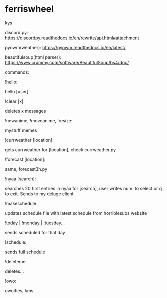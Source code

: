 # ferriswheel
kys

discord.py:
https://discordpy.readthedocs.io/en/rewrite/api.html#attachment

pyowm(weather):
https://pyowm.readthedocs.io/en/latest/

beautifulsoup(html parser):
https://www.crummy.com/software/BeautifulSoup/bs4/doc/


commands:

!hello:

  hello [user]

!clear [x]:

  deletes x messages
  
!newanime,
!moveanime,
!resize:

  mystuff memes
  
!currweather [location]:

  gets currweather for [location], check currweather.py

!forecast [location]:

  same, forecast3h.py
  
!nyaa [search]:

  searches 20 first entries in nyaa for [search], user writes num. to select or q to exit. Sends to my deluge client
  
!makeschedule:

  updates schedule file with latest schedule from horriblesubs website

!today | !monday | !tuesday...

  sends scheduled for that day

!schedule:

  sends full schedule
  
!deleteme:

  deletes...

!owo:

  owoifies, kms
